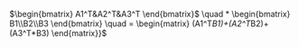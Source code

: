 
$\begin{bmatrix}
A1^T&A2^T&A3^T
\end{bmatrix}$
\quad    * 
\begin{bmatrix}
B1\\\\B2\\\\B3
\end{bmatrix} \quad = 
\begin{matrix}
(A1^T*B1)+(A2^T*B2)+(A3^T*B3)
\end{matrix}}$
